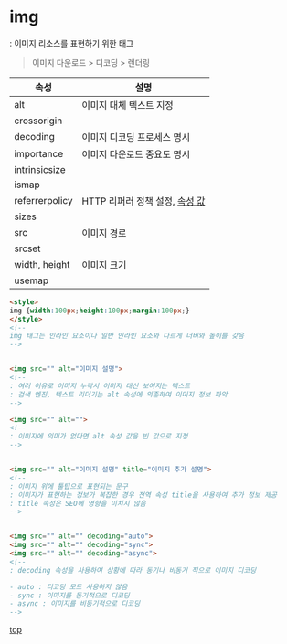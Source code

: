 # img
: 이미지 리소스를 표현하기 위한 태그    

> 이미지 다운로드 > 디코딩 > 렌더링


속성 | 설명
---|---
alt            | 이미지 대체 텍스트 지정  
crossorigin    |
decoding       | 이미지 디코딩 프로세스 명시
importance     | 이미지 다운로드 중요도 명시
intrinsicsize  |
ismap          |
referrerpolicy | HTTP 리퍼러 정책 설정, [속성 값](../html-attribute.md#referrer-attributes)
sizes          |
src            | 이미지 경로
srcset         |
width, height  | 이미지 크기  
usemap         |



```html
<style>
img {width:100px;height:100px;margin:100px;}
</style>
<!--
img 태그는 인라인 요소이나 일반 인라인 요소와 다르게 너비와 높이를 갖음  
-->


<img src="" alt="이미지 설명">
<!--
: 여러 이유로 이미지 누락시 이미지 대신 보여지는 텍스트
: 검색 엔진, 텍스트 리더기는 alt 속성에 의존하여 이미지 정보 파악  
-->

<img src="" alt="">
<!--
: 이미지에 의미가 없다면 alt 속성 값을 빈 값으로 지정  
-->


<img src="" alt="이미지 설명" title="이미지 추가 설명">
<!--
: 이미지 위에 툴팁으로 표현되는 문구
: 이미지가 표현하는 정보가 복잡한 경우 전역 속성 title을 사용하여 추가 정보 제공
: title 속성은 SEO에 영향을 미치지 않음
-->


<img src="" alt="" decoding="auto">
<img src="" alt="" decoding="sync">
<img src="" alt="" decoding="async">
<!--
: decoding 속성을 사용하여 상황에 따라 동기나 비동기 적으로 이미지 디코딩

- auto : 디코딩 모드 사용하지 않음
- sync : 이미지를 동기적으로 디코딩
- async : 이미지를 비동기적으로 디코딩
-->
```



[top](#)
